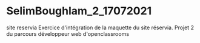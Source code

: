 # SelimBoughlam_2_17072021
site reservia
Exercice d'intégration de la maquette du site réservia.
Projet 2 du parcours développeur web d'openclassrooms
